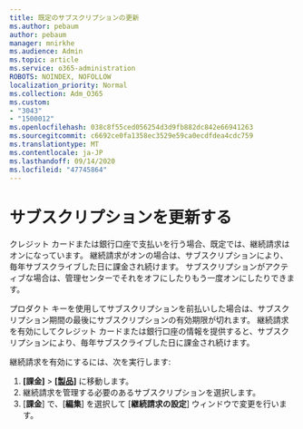 ```yaml
---
title: 既定のサブスクリプションの更新
ms.author: pebaum
author: pebaum
manager: mnirkhe
ms.audience: Admin
ms.topic: article
ms.service: o365-administration
ROBOTS: NOINDEX, NOFOLLOW
localization_priority: Normal
ms.collection: Adm_O365
ms.custom:
- "3043"
- "1500012"
ms.openlocfilehash: 038c8f55ced056254d3d9fb882dc842e66941263
ms.sourcegitcommit: c6692ce0fa1358ec3529e59ca0ecdfdea4cdc759
ms.translationtype: MT
ms.contentlocale: ja-JP
ms.lasthandoff: 09/14/2020
ms.locfileid: "47745864"
---
```

# <a name="renewing-your-subscription"></a>サブスクリプションを更新する

クレジット カードまたは銀行口座で支払いを行う場合、既定では、継続請求はオンになっています。 継続請求がオンの場合は、サブスクリプションにより、毎年サブスクライブした日に課金され続けます。 サブスクリプションがアクティブな場合は、管理センターでそれをオフにしたりもう一度オンにしたりできます。

プロダクト キーを使用してサブスクリプションを前払いした場合は、サブスクリプション期間の最後にサブスクリプションの有効期限が切れます。 継続請求を有効にしてクレジット カードまたは銀行口座の情報を提供すると、サブスクリプションにより、毎年サブスクライブした日に課金され続けます。

継続請求を有効にするには、次を実行します: 

1. **[課金]** > **[[製品]](https://go.microsoft.com/fwlink/p/?linkid=842054)** に移動します。
2. 継続請求を管理する必要のあるサブスクリプションを選択します。
3. [**課金**] で、[**編集**] を選択して [**継続請求の設定**] ウィンドウで変更を行います。 